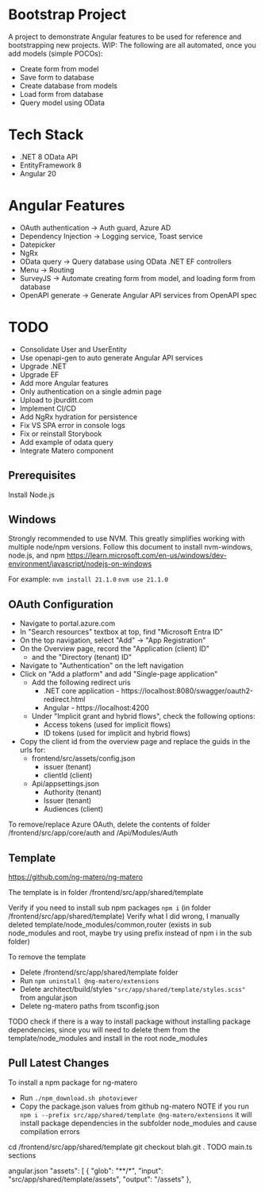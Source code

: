 # Bootstrap Project
A project to demonstrate Angular features to be used for reference and bootstrapping new projects. WIP: The following are all automated, once you add models (simple POCOs):
- Create form from model
- Save form to database
- Create database from models
- Load form from database
- Query model using OData

# Tech Stack
- .NET 8 OData API 
- EntityFramework 8
- Angular 20

# Angular Features
- OAuth authentication -> Auth guard, Azure AD
- Dependency Injection -> Logging service, Toast service
- Datepicker
- NgRx
- OData query -> Query database using OData .NET EF controllers
- Menu -> Routing
- SurveyJS -> Automate creating form from model, and loading form from database
- OpenAPI generate -> Generate Angular API services from OpenAPI spec

# TODO
- Consolidate User and UserEntity
- Use openapi-gen to auto generate Angular API services
- Upgrade .NET
- Upgrade EF
- Add more Angular features
- Only authentication on a single admin page
- Upload to jburditt.com
- Implement CI/CD
- Add NgRx hydration for persistence
- Fix VS SPA error in console logs
- Fix or reinstall Storybook
- Add example of odata query
- Integrate Matero component

## Prerequisites
Install Node.js

## Windows
Strongly recommended to use NVM. This greatly simplifies working with multiple node/npm versions.
Follow this document to install nvm-windows, node.js, and npm
https://learn.microsoft.com/en-us/windows/dev-environment/javascript/nodejs-on-windows

For example:
`nvm install 21.1.0`
`nvm use 21.1.0`

## OAuth Configuration
- Navigate to portal.azure.com
- In "Search resources" textbox at top, find "Microsoft Entra ID"
- On the top navigation, select "Add" -> "App Registration"
- On the Overview page, record the "Application (client) ID"
  - and the "Directory (tenant) ID"
- Navigate to "Authentication" on the left navigation
- Click on "Add a platform" and add "Single-page application"
  - Add the following redirect uris
    - .NET core application - https://localhost:8080/swagger/oauth2-redirect.html
    - Angular - https://localhost:4200
  - Under "Implicit grant and hybrid flows", check the following options:
    - Access tokens (used for implicit flows)
    - ID tokens (used for implicit and hybrid flows)
- Copy the client id from the overview page and replace the guids in the urls for:
  - frontend/src/assets/config.json
    - issuer (tenant)
    - clientId (client)
  - Api/appsettings.json
    - Authority (tenant)
    - Issuer (tenant)
    - Audiences (client)

To remove/replace Azure OAuth, delete the contents of folder /frontend/src/app/core/auth and /Api/Modules/Auth

## Template

https://github.com/ng-matero/ng-matero

The template is in folder /frontend/src/app/shared/template

Verify if you need to install sub npm packages `npm i` (in folder /frontend/src/app/shared/template)
Verify what I did wrong, I manually deleted template/node_modules/common,router (exists in sub node_modules and root, maybe try using prefix instead of npm i in the sub folder)

To remove the template
- Delete /frontend/src/app/shared/template folder
- Run `npm uninstall @ng-matero/extensions`
- Delete architect/build/styles `"src/app/shared/template/styles.scss"` from angular.json
- Delete ng-matero paths from tsconfig.json

TODO check if there is a way to install package without installing package dependencies, since you will need to delete them from the template/node_modules and install in the root node_modules

## Pull Latest Changes

To install a npm package for ng-matero
- Run `./npm_download.sh photoviewer`
- Copy the package.json values from github ng-matero
NOTE if you run `npm i --prefix src/app/shared/template @ng-matero/extensions` it will install package dependencies in the subfolder node_modules and cause compilation errors

cd /frontend/src/app/shared/template
git checkout blah.git .
TODO main.ts sections

angular.json
            "assets": [
              {
                "glob": "**/*",
                "input": "src/app/shared/template/assets",
                "output": "/assets"
              },